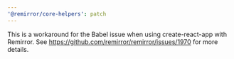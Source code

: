 ```yaml
---
'@remirror/core-helpers': patch
---
```


This is a workaround for the Babel issue when using create-react-app with Remirror. See https://github.com/remirror/remirror/issues/1970 for more details.
